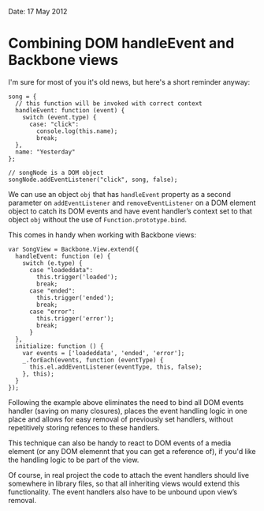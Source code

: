 Date: 17 May 2012

# Combining DOM handleEvent and Backbone views

I'm sure for most of you it's old news, but here's a short reminder anyway:

    song = {
      // this function will be invoked with correct context
      handleEvent: function (event) {
        switch (event.type) {
          case: "click":
            console.log(this.name);
            break;
      },
      name: "Yesterday"
    };

    // songNode is a DOM object
    songNode.addEventListener("click", song, false);

We can use an object `obj` that has `handleEvent` property as a second parameter on `addEventListener` and `removeEventListener` on a DOM element object to catch
its DOM events and have event handler’s context set to that object `obj` without
the use of `Function.prototype.bind`.

This comes in handy when working with Backbone views:

    var SongView = Backbone.View.extend({
      handleEvent: function (e) {
        switch (e.type) {
          case "loadeddata":
            this.trigger('loaded');
            break;
          case "ended":
            this.trigger('ended');
            break;
          case "error":
            this.trigger('error');
            break;
          }
      },
      initialize: function () {
        var events = ['loadeddata', 'ended', 'error'];
        _.forEach(events, function (eventType) {
          this.el.addEventListener(eventType, this, false);
        }, this);
      }
    });


Following the example above eliminates the need to bind all DOM events handler (saving on many closures), places the event handling logic in one place and allows for easy removal of previously set handlers, without repetitively storing refences to these handlers.


This technique can also be handy to react to DOM events of a media element (or any DOM elemennt that you can get a reference of), if you'd like the handling logic to be part of the view.


Of course, in real project the code to attach the event handlers should live somewhere in library files, so that all inheriting views would extend this functionality. The event handlers also have to be unbound upon view’s removal.
